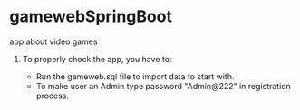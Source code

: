# gamewebSpringBoot
app about video games
1. To properly check the app, you have to:

	* Run the gameweb.sql file to import data to start with.
	* To make user an Admin type password "Admin@222" in registration process.
